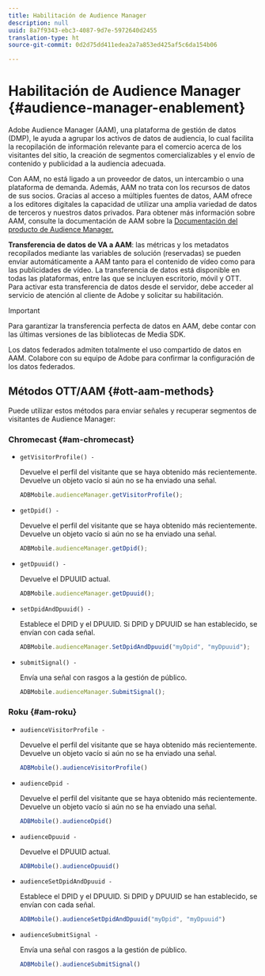 ```yaml
---
title: Habilitación de Audience Manager
description: null
uuid: 8a7f9343-ebc3-4087-9d7e-5972640d2455
translation-type: ht
source-git-commit: 0d2d75dd411edea2a7a853ed425af5c6da154b06

---
```



# Habilitación de Audience Manager {#audience-manager-enablement}

Adobe Audience Manager (AAM), una plataforma de gestión de datos (DMP), le ayuda a agrupar los activos de datos de audiencia, lo cual facilita la recopilación de información relevante para el comercio acerca de los visitantes del sitio, la creación de segmentos comercializables y el envío de contenido y publicidad a la audiencia adecuada.

Con AAM, no está ligado a un proveedor de datos, un intercambio o una plataforma de demanda. Además, AAM no trata con los recursos de datos de sus socios. Gracias al acceso a múltiples fuentes de datos, AAM ofrece a los editores digitales la capacidad de utilizar una amplia variedad de datos de terceros y nuestros datos privados. Para obtener más información sobre AAM, consulte la documentación de AAM sobre la [Documentación del producto de Audience Manager.](https://docs.adobe.com/content/help/es-ES/audience-manager/user-guide/aam-home.html)

**Transferencia de datos de VA a AAM**: las métricas y los metadatos recopilados mediante las variables de solución (reservadas) se pueden enviar automáticamente a AAM tanto para el contenido de vídeo como para las publicidades de vídeo. La transferencia de datos está disponible en todas las plataformas, entre las que se incluyen escritorio, móvil y OTT. Para activar esta transferencia de datos desde el servidor, debe acceder al servicio de atención al cliente de Adobe y solicitar su habilitación.

>[!IMPORTANT]
>
>Para garantizar la transferencia perfecta de datos en AAM, debe contar con las últimas versiones de las bibliotecas de Media SDK.

Los datos federados admiten totalmente el uso compartido de datos en AAM. Colabore con su equipo de Adobe para confirmar la configuración de los datos federados.

## Métodos OTT/AAM {#ott-aam-methods}

Puede utilizar estos métodos para enviar señales y recuperar segmentos de visitantes de Audience Manager:

### Chromecast {#am-chromecast}

* `getVisitorProfile() -`

   Devuelve el perfil del visitante que se haya obtenido más recientemente. Devuelve un objeto vacío si aún no se ha enviado una señal.

   ```js
   ADBMobile.audienceManager.getVisitorProfile();
   ```

* `getDpid() -`

   Devuelve el perfil del visitante que se haya obtenido más recientemente. Devuelve un objeto vacío si aún no se ha enviado una señal.

   ```js
   ADBMobile.audienceManager.getDpid();
   ```

* `getDpuuid() -`

   Devuelve el DPUUID actual.

   ```js
   ADBMobile.audienceManager.getDpuuid();
   ```

* `setDpidAndDpuuid() -`

   Establece el DPID y el DPUUID. Si DPID y DPUUID se han establecido, se envían con cada señal.

   ```js
   ADBMobile.audienceManager.SetDpidAndDpuuid("myDpid", "myDpuuid");
   ```

* `submitSignal() -`

   Envía una señal con rasgos a la gestión de público.

   ```js
   ADBMobile.audienceManager.SubmitSignal();
   ```

### Roku {#am-roku}

* `audienceVisitorProfile -`

   Devuelve el perfil del visitante que se haya obtenido más recientemente. Devuelve un objeto vacío si aún no se ha enviado una señal.

   ```js
   ADBMobile().audienceVisitorProfile()
   ```

* `audienceDpid -`

   Devuelve el perfil del visitante que se haya obtenido más recientemente. Devuelve un objeto vacío si aún no se ha enviado una señal.

   ```js
   ADBMobile().audienceDpid()
   ```

* `audienceDpuuid -`

   Devuelve el DPUUID actual.

   ```js
   ADBMobile().audienceDpuuid()
   ```

* `audienceSetDpidAndDpuuid -`

   Establece el DPID y el DPUUID. Si DPID y DPUUID se han establecido, se envían con cada señal.

   ```js
   ADBMobile().audienceSetDpidAndDpuuid("myDpid", "myDpuuid")
   ```

* `audienceSubmitSignal -`

   Envía una señal con rasgos a la gestión de público.

   ```js
   ADBMobile().audienceSubmitSignal()
   ```

